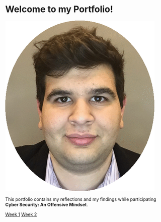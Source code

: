 # Welcome to my Portfolio!

![Picture](/images/crop.gif)

This portfolio contains my reflections and my findings while participating **Cyber Security: An Offensive Mindset**.

[Week 1](./week1.md)
[Week 2](./week2.md)
